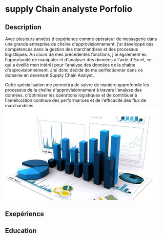 # supply Chain analyste Porfolio
## Description
Avec plusieurs années d'expérience comme opérateur de messagerie dans une grande entreprise de chaîne d'approvisionnement, j'ai développé des compétences dans la gestion des marchandises et des processus logistiques. Au cours de mes précédentes fonctions, j'ai également eu l'opportunité de manipuler et d'analyser des données à l'aide d'Excel, ce qui a éveillé mon intérêt pour l'analyse des données de la chaîne d'approvisionnement. J'ai donc décidé de me perfectionner dans ce domaine en devenant Supply Chain Analyst.

Cette spécialisation me permettra de suivre de manière approfondie les processus de la chaîne d'approvisionnement à travers l'analyse des données, d'optimiser les opérations logistiques et de contribuer à l'amélioration continue des performances et de l'efficacité des flux de marchandises.
![picture1](/assets/Data-Analyst-Career-Outlook.jpg)
## Exepérience
## Education


